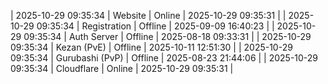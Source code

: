 | 2025-10-29 09:35:34 | Website | Online | 2025-10-29 09:35:31 |
| 2025-10-29 09:35:34 | Registration | Offline | 2025-09-09 16:40:23 |
| 2025-10-29 09:35:34 | Auth Server | Offline | 2025-08-18 09:33:31 |
| 2025-10-29 09:35:34 | Kezan (PvE) | Offline | 2025-10-11 12:51:30 |
| 2025-10-29 09:35:34 | Gurubashi (PvP) | Offline | 2025-08-23 21:44:06 |
| 2025-10-29 09:35:34 | Cloudflare | Online | 2025-10-29 09:35:31 |
